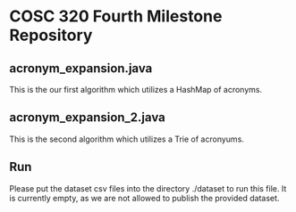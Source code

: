 # COSC 320 Fourth Milestone Repository
## acronym_expansion.java
This is the our first algorithm which utilizes a HashMap of acronyms.

## acronym_expansion_2.java
This is the second algorithm which utilizes a Trie of acronyums.

## Run
Please put the dataset csv files into the directory ./dataset to run this file. It is currently empty, as we are not allowed to publish the provided dataset.